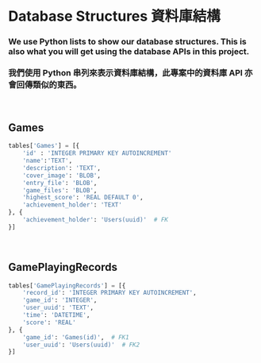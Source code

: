 # Database Structures 資料庫結構
### We use Python lists to show our database structures. This is also what you will get using the database APIs in this project.<br/><br/>我們使用 Python 串列來表示資料庫結構，此專案中的資料庫 API 亦會回傳類似的東西。
<br/>

## Games
```py
tables['Games'] = [{
    'id' : 'INTEGER PRIMARY KEY AUTOINCREMENT'
    'name':'TEXT',
    'description': 'TEXT',
    'cover_image': 'BLOB',
    'entry_file': 'BLOB',
    'game_files': 'BLOB',
    'highest_score': 'REAL DEFAULT 0',
    'achievement_holder': 'TEXT'
}, {
    'achievement_holder': 'Users(uuid)'  # FK
}]
```
<br/>

## GamePlayingRecords
```py
tables['GamePlayingRecords'] = [{
    'record_id': 'INTEGER PRIMARY KEY AUTOINCREMENT',
    'game_id': 'INTEGER',
    'user_uuid': 'TEXT',
    'time': 'DATETIME',
    'score': 'REAL'
}, {
    'game_id': 'Games(id)',  # FK1
    'user_uuid': 'Users(uuid)'  # FK2
}]
```
